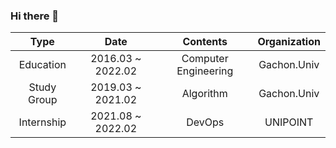 ### Hi there 👋

<!--
**ParkGuneHo/ParkGuneHo** is a ✨ _special_ ✨ repository because its `README.md` (this file) appears on your GitHub profile.

Here are some ideas to get you started:

- 🔭 I’m currently working on ...
- 🌱 I’m currently learning ...
- 👯 I’m looking to collaborate on ...
- 🤔 I’m looking for help with ...
- 💬 Ask me about ...
- 📫 How to reach me: ...
- 😄 Pronouns: ...
- ⚡ Fun fact: ...
-->

|     Type    |        Date       |       Contents       | Organization |
|:-----------:|:-----------------:|:--------------------:|:------------:|
|  Education  | 2016.03 ~ 2022.02 | Computer Engineering |  Gachon.Univ |
| Study Group | 2019.03 ~ 2021.02 |       Algorithm      |  Gachon.Univ |
|  Internship | 2021.08 ~ 2022.02 |        DevOps        |   UNIPOINT   |

